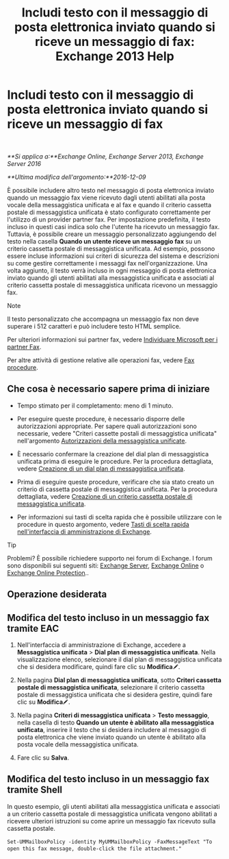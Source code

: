 ﻿---
title: 'Includi testo con il messaggio di posta elettronica inviato quando si riceve un messaggio di fax: Exchange 2013 Help'
TOCTitle: Includi testo con il messaggio di posta elettronica inviato quando si riceve un messaggio di fax
ms:assetid: 48244e58-b7d6-4f0e-bbae-d22bf0fc11ff
ms:mtpsurl: https://technet.microsoft.com/it-it/library/Bb201684(v=EXCHG.150)
ms:contentKeyID: 51407357
ms.date: 05/22/2018
mtps_version: v=EXCHG.150
ms.translationtype: MT
---

# Includi testo con il messaggio di posta elettronica inviato quando si riceve un messaggio di fax

 

_**Si applica a:**Exchange Online, Exchange Server 2013, Exchange Server 2016_

_**Ultima modifica dell'argomento:**2016-12-09_

È possibile includere altro testo nel messaggio di posta elettronica inviato quando un messaggio fax viene ricevuto dagli utenti abilitati alla posta vocale della messaggistica unificata e al fax e quando il criterio cassetta postale di messaggistica unificata è stato configurato correttamente per l'utilizzo di un provider partner fax. Per impostazione predefinita, il testo incluso in questi casi indica solo che l'utente ha ricevuto un messaggio fax. Tuttavia, è possibile creare un messaggio personalizzato aggiungendo del testo nella casella **Quando un utente riceve un messaggio fax** su un criterio cassetta postale di messaggistica unificata. Ad esempio, possono essere incluse informazioni sui criteri di sicurezza del sistema e descrizioni su come gestire correttamente i messaggi fax nell'organizzazione. Una volta aggiunto, il testo verrà incluso in ogni messaggio di posta elettronica inviato quando gli utenti abilitati alla messaggistica unificata e associati al criterio cassetta postale di messaggistica unificata ricevono un messaggio fax.


> [!NOTE]
> Il testo personalizzato che accompagna un messaggio fax non deve superare i 512 caratteri e può includere testo HTML semplice.



Per ulteriori informazioni sui partner fax, vedere [Individuare Microsoft per i partner Fax](https://go.microsoft.com/fwlink/?linkid=190238).

Per altre attività di gestione relative alle operazioni fax, vedere [Fax procedure](faxing-procedures-exchange-2013-help.md).

## Che cosa è necessario sapere prima di iniziare

  - Tempo stimato per il completamento: meno di 1 minuto.

  - Per eseguire queste procedure, è necessario disporre delle autorizzazioni appropriate. Per sapere quali autorizzazioni sono necessarie, vedere "Criteri cassette postali di messaggistica unificata" nell'argomento [Autorizzazioni della messaggistica unificate](unified-messaging-permissions-exchange-2013-help.md).

  - È necessario confermare la creazione del dial plan di messaggistica unificata prima di eseguire le procedure. Per la procedura dettagliata, vedere [Creazione di un dial plan di messaggistica unificata](create-a-um-dial-plan-exchange-2013-help.md).

  - Prima di eseguire queste procedure, verificare che sia stato creato un criterio di cassetta postale di messaggistica unificata. Per la procedura dettagliata, vedere [Creazione di un criterio cassetta postale di messaggistica unificata](create-a-um-mailbox-policy-exchange-2013-help.md).

  - Per informazioni sui tasti di scelta rapida che è possibile utilizzare con le procedure in questo argomento, vedere [Tasti di scelta rapida nell'interfaccia di amministrazione di Exchange](keyboard-shortcuts-in-the-exchange-admin-center-exchange-online-protection-help.md).


> [!TIP]
> Problemi? È possibile richiedere supporto nei forum di Exchange. I forum sono disponibili sui seguenti siti: <A href="https://go.microsoft.com/fwlink/p/?linkid=60612">Exchange Server</A>, <A href="https://go.microsoft.com/fwlink/p/?linkid=267542">Exchange Online</A> o <A href="https://go.microsoft.com/fwlink/p/?linkid=285351">Exchange Online Protection</A>..



## Operazione desiderata

## Modifica del testo incluso in un messaggio fax tramite EAC

1.  Nell'interfaccia di amministrazione di Exchange, accedere a **Messaggistica unificata** \> **Dial plan di messaggistica unificata**. Nella visualizzazione elenco, selezionare il dial plan di messaggistica unificata che si desidera modificare, quindi fare clic su **Modifica**![Icona Modifica](images/JJ218640.6f53ccb2-1f13-4c02-bea0-30690e6ea71d(EXCHG.150).gif "Icona Modifica").

2.  Nella pagina **Dial plan di messaggistica unificata**, sotto **Criteri cassetta postale di messaggistica unificata**, selezionare il criterio cassetta postale di messaggistica unificata che si desidera gestire, quindi fare clic su **Modifica**![Icona Modifica](images/JJ218640.6f53ccb2-1f13-4c02-bea0-30690e6ea71d(EXCHG.150).gif "Icona Modifica").

3.  Nella pagina **Criteri di messaggistica unificata** \> **Testo messaggio**, nella casella di testo **Quando un utente è abilitato alla messaggistica unificata**, inserire il testo che si desidera includere al messaggio di posta elettronica che viene inviato quando un utente è abilitato alla posta vocale della messaggistica unificata.

4.  Fare clic su **Salva**.

## Modifica del testo incluso in un messaggio fax tramite Shell

In questo esempio, gli utenti abilitati alla messaggistica unificata e associati a un criterio cassetta postale di messaggistica unificata vengono abilitati a ricevere ulteriori istruzioni su come aprire un messaggio fax ricevuto sulla cassetta postale.

    Set-UMMailboxPolicy -identity MyUMMailboxPolicy -FaxMessageText "To open this fax message, double-click the file attachment."

